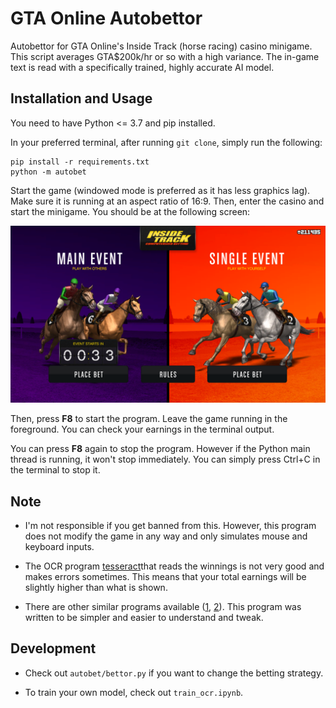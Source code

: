 # GTA Online Autobettor

Autobettor for GTA Online's Inside Track (horse racing) casino minigame. This script averages GTA$200k/hr or so with a high variance. The in-game text is read with a specifically trained, highly accurate AI model.

## Installation and Usage

You need to have Python <= 3.7 and pip installed.

In your preferred terminal, after running `git clone`, simply run the following:

```
pip install -r requirements.txt
python -m autobet
```

Start the game (windowed mode is preferred as it has less graphics lag). Make sure it is running at an aspect ratio of 16:9. Then, enter the casino and start the minigame. You should be at the following screen:

![Minigame Start Screen](images/start_screen.png "Start Screen")

Then, press **F8** to start the program. Leave the game running in the foreground. You can check your earnings in the terminal output.

You can press **F8** again to stop the program. However if the Python main thread is running, it won't stop immediately. You can simply press Ctrl+C in the terminal to stop it.

## Note

- I'm not responsible if you get banned from this. However, this program does not modify the game in any way and only simulates mouse and keyboard inputs.

- The OCR program [tesseract](https://github.com/tesseract-ocr/tesseract)that reads the winnings is not very good and makes errors sometimes. This means that your total earnings will be slightly higher than what is shown.

- There are other similar programs available ([1](https://github.com/list12356/gta_casino_script), [2](https://github.com/MarkusJx/autobet)). This program was written to be simpler and easier to understand and tweak.

## Development

- Check out `autobet/bettor.py` if you want to change the betting strategy.

- To train your own model, check out `train_ocr.ipynb`.
